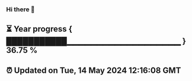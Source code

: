 ### Hi there 👋
⏳ Year progress { ███████████▁▁▁▁▁▁▁▁▁▁▁▁▁▁▁▁▁▁▁ } 36.75 %
---
⏰ Updated on Tue, 14 May 2024 12:16:08 GMT
---
